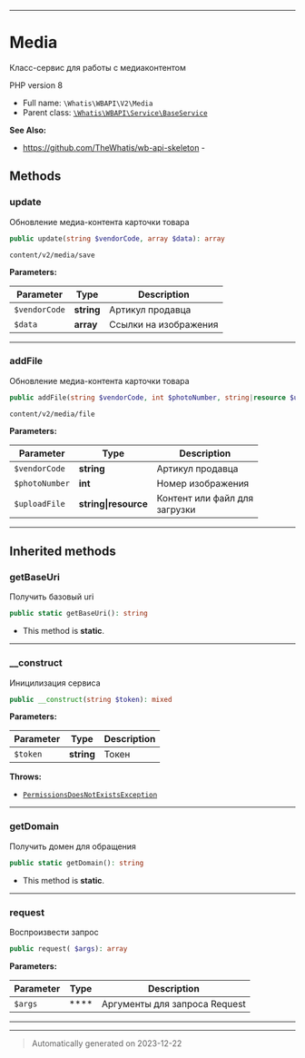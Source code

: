 ***

# Media

Класс-сервис для работы
с медиаконтентом

PHP version 8

* Full name: `\Whatis\WBAPI\V2\Media`
* Parent class: [`\Whatis\WBAPI\Service\BaseService`](../Service/BaseService.md)

**See Also:**

* https://github.com/TheWhatis/wb-api-skeleton - 




## Methods


### update

Обновление медиа-контента карточки товара

```php
public update(string $vendorCode, array $data): array
```

`content/v2/media/save`






**Parameters:**

| Parameter | Type | Description |
|-----------|------|-------------|
| `$vendorCode` | **string** | Артикул продавца |
| `$data` | **array** | Ссылки на изображения |





***

### addFile

Обновление медиа-контента карточки товара

```php
public addFile(string $vendorCode, int $photoNumber, string|resource $uploadFile): array
```

`content/v2/media/file`






**Parameters:**

| Parameter | Type | Description |
|-----------|------|-------------|
| `$vendorCode` | **string** | Артикул продавца |
| `$photoNumber` | **int** | Номер изображения |
| `$uploadFile` | **string&#124;resource** | Контент или файл для<br />загрузки |





***


## Inherited methods


### getBaseUri

Получить базовый uri

```php
public static getBaseUri(): string
```



* This method is **static**.








***

### __construct

Иницилизация сервиса

```php
public __construct(string $token): mixed
```








**Parameters:**

| Parameter | Type | Description |
|-----------|------|-------------|
| `$token` | **string** | Токен |




**Throws:**

- [`PermissionsDoesNotExistsException`](../Exceptions/PermissionsDoesNotExistsException.md)



***

### getDomain

Получить домен для обращения

```php
public static getDomain(): string
```



* This method is **static**.








***

### request

Воспроизвести запрос

```php
public request( $args): array
```








**Parameters:**

| Parameter | Type | Description |
|-----------|------|-------------|
| `$args` | **** | Аргументы для запроса Request |





***


***
> Automatically generated on 2023-12-22
